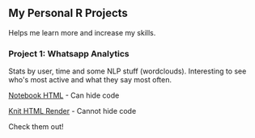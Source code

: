 ## My Personal R Projects

Helps me learn more and increase my skills. 

### Project 1: **Whatsapp Analytics**

Stats by user, time and some NLP stuff (wordclouds). Interesting to see who's most active and what they say most often. 

[Notebook HTML](/whatsApp.nb.html) - Can hide code

[Knit HTML Render](/whatsApp.html) - Cannot hide code

Check them out!
